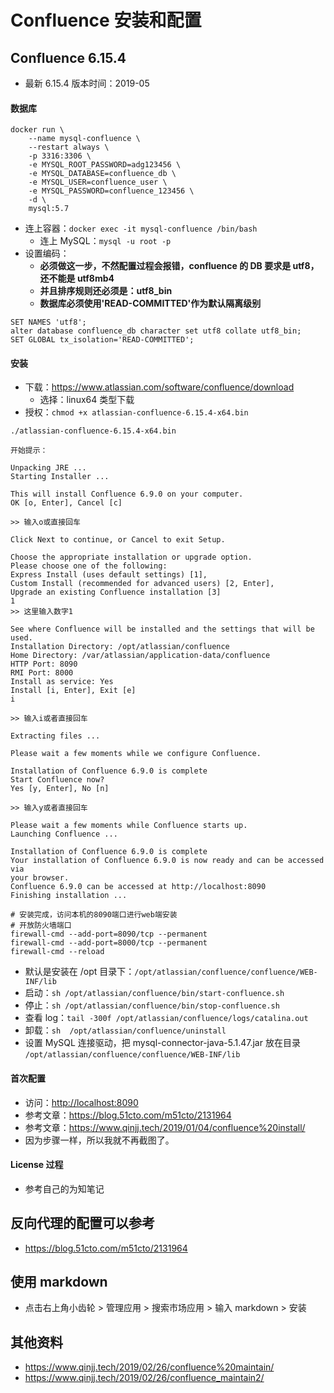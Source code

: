 # Confluence 安装和配置

## Confluence 6.15.4

- 最新 6.15.4 版本时间：2019-05

#### 数据库

```
docker run \
	--name mysql-confluence \
	--restart always \
	-p 3316:3306 \
	-e MYSQL_ROOT_PASSWORD=adg123456 \
	-e MYSQL_DATABASE=confluence_db \
	-e MYSQL_USER=confluence_user \
	-e MYSQL_PASSWORD=confluence_123456 \
	-d \
	mysql:5.7
```

- 连上容器：`docker exec -it mysql-confluence /bin/bash`
	- 连上 MySQL：`mysql -u root -p`
- 设置编码：
    - **必须做这一步，不然配置过程会报错，confluence 的 DB 要求是 utf8，还不能是 utf8mb4**
    - **并且排序规则还必须是：utf8_bin**
    - **数据库必须使用'READ-COMMITTED'作为默认隔离级别**

```
SET NAMES 'utf8';
alter database confluence_db character set utf8 collate utf8_bin;
SET GLOBAL tx_isolation='READ-COMMITTED';
```

#### 安装

- 下载：<https://www.atlassian.com/software/confluence/download>
    - 选择：linux64 类型下载
- 授权：`chmod +x atlassian-confluence-6.15.4-x64.bin`


```
./atlassian-confluence-6.15.4-x64.bin

开始提示：

Unpacking JRE ...
Starting Installer ...

This will install Confluence 6.9.0 on your computer.
OK [o, Enter], Cancel [c]

>> 输入o或直接回车

Click Next to continue, or Cancel to exit Setup.

Choose the appropriate installation or upgrade option.
Please choose one of the following:
Express Install (uses default settings) [1], 
Custom Install (recommended for advanced users) [2, Enter], 
Upgrade an existing Confluence installation [3]
1
>> 这里输入数字1

See where Confluence will be installed and the settings that will be used.
Installation Directory: /opt/atlassian/confluence 
Home Directory: /var/atlassian/application-data/confluence 
HTTP Port: 8090 
RMI Port: 8000 
Install as service: Yes 
Install [i, Enter], Exit [e]
i

>> 输入i或者直接回车

Extracting files ...

Please wait a few moments while we configure Confluence.

Installation of Confluence 6.9.0 is complete
Start Confluence now?
Yes [y, Enter], No [n]

>> 输入y或者直接回车

Please wait a few moments while Confluence starts up.
Launching Confluence ...

Installation of Confluence 6.9.0 is complete
Your installation of Confluence 6.9.0 is now ready and can be accessed via
your browser.
Confluence 6.9.0 can be accessed at http://localhost:8090
Finishing installation ...

# 安装完成，访问本机的8090端口进行web端安装
# 开放防火墙端口
firewall-cmd --add-port=8090/tcp --permanent
firewall-cmd --add-port=8000/tcp --permanent
firewall-cmd --reload
```

- 默认是安装在 /opt 目录下：`/opt/atlassian/confluence/confluence/WEB-INF/lib`
- 启动：`sh /opt/atlassian/confluence/bin/start-confluence.sh`
- 停止：`sh /opt/atlassian/confluence/bin/stop-confluence.sh`
- 查看 log：`tail -300f /opt/atlassian/confluence/logs/catalina.out`
- 卸载：`sh  /opt/atlassian/confluence/uninstall`
- 设置 MySQL 连接驱动，把 mysql-connector-java-5.1.47.jar 放在目录 `/opt/atlassian/confluence/confluence/WEB-INF/lib`

#### 首次配置

- 访问：<http://localhost:8090>
- 参考文章：<https://blog.51cto.com/m51cto/2131964>
- 参考文章：<https://www.qinjj.tech/2019/01/04/confluence%20install/>
- 因为步骤一样，所以我就不再截图了。

#### License 过程

- 参考自己的为知笔记


## 反向代理的配置可以参考

- <https://blog.51cto.com/m51cto/2131964>

    
## 使用 markdown

- 点击右上角小齿轮 > 管理应用 > 搜索市场应用 > 输入 markdown > 安装


## 其他资料

- <https://www.qinjj.tech/2019/02/26/confluence%20maintain/>
- <https://www.qinjj.tech/2019/02/26/confluence_maintain2/>
